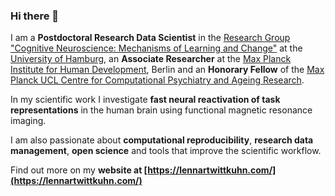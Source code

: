 ### Hi there 👋


I am a **Postdoctoral Research Data Scientist** in the [Research Group "Cognitive Neuroscience: Mechanisms of Learning and Change"](https://www.psy.uni-hamburg.de/en/arbeitsbereiche/kognitive-neurowissenschaften-insb-lern-und-veraenderungsmechanismen.html) at the [University of Hamburg](https://www.uni-hamburg.de/en.html), an **Associate Researcher** at the [Max Planck Institute for Human Development](https://www.mpib-berlin.mpg.de/en), Berlin and an **Honorary Fellow** of the [Max Planck UCL Centre for Computational Psychiatry and Ageing Research](https://www.mps-ucl-centre.mpg.de/).

In my scientific work I investigate **fast neural reactivation of task representations** in the human brain using functional magnetic resonance imaging.

I am also passionate about **computational reproducibility**, **research data management**, **open science** and tools that improve the scientific workflow.

Find out more on my **website at [https://lennartwittkuhn.com/](https://lennartwittkuhn.com/)**


<!--
**lnnrtwttkhn/lnnrtwttkhn** is a ✨ _special_ ✨ repository because its `README.md` (this file) appears on your GitHub profile.

Here are some ideas to get you started:

- 🔭 I’m currently working on ...
- 🌱 I’m currently learning ...
- 👯 I’m looking to collaborate on ...
- 🤔 I’m looking for help with ...
- 💬 Ask me about ...
- 📫 How to reach me: ...
- 😄 Pronouns: ...
- ⚡ Fun fact: ...
-->
